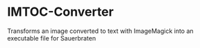 # IMTOC-Converter
Transforms an image converted to text with ImageMagick into an executable file for Sauerbraten
